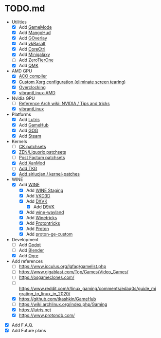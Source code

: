 # TODO.md

- Utilities
	- [x] Add [GameMode](https://github.com/FeralInteractive/gamemode)
	- [x] Add [MangoHud](https://github.com/flightlessmango/MangoHud)
	- [x] Add [GOverlay](https://github.com/benjamimgois/goverlay)
	- [x] Add [vkBasalt](https://github.com/DadSchoorse/vkBasalt)
	- [x] Add [CoreCtrl](https://gitlab.com/corectrl/corectrl)
	- [x] Add [Minigalaxy](https://github.com/sharkwouter/minigalaxy)
	- [ ] Add [ZeroTierOne](https://github.com/zerotier/ZeroTierOne)
	- [x] Add [QMK](https://github.com/qmk/qmk_firmware)
- AMD GPU
	- [x] [ACO compiler](https://wiki.archlinux.org/index.php/AMDGPU#ACO_compiler)
	- [x] [Custom Xorg configuration (eliminate screen tearing)](https://wiki.archlinux.org/index.php/AMDGPU#Xorg_configuration)
	- [x] [Overclocking](https://wiki.archlinux.org/index.php/AMDGPU#Overclocking)
	- [x] [vibrantLinux-AMD](https://github.com/Scrumplex/vibrantLinux-AMD)
- Nvidia GPU
	- [ ] [Reference Arch wiki: NVIDIA / Tips and tricks](https://wiki.archlinux.org/index.php/NVIDIA/Tips_and_tricks)
	- [x] [vibrantLinux](https://github.com/zee-mzha/vibrantLinux)
- Platforms
	- [x] Add [Lutris](https://lutris.net/)
	- [x] Add [GameHub](https://github.com/tkashkin/GameHub)
	- [x] Add [GOG](https://www.gog.com/)
	- [x] Add [Steam](https://store.steampowered.com/)
- Kernels
	- [ ] [CK patchsets](http://ck.kolivas.org/)
	- [x] [ZEN/Liquorix patchsets](https://github.com/zen-kernel/zen-kernel)
	- [ ] [Post Factum patchsets](https://gitlab.com/post-factum/pf-kernel)
	- [x] [Add XanMod](https://xanmod.org/)
	- [ ] [Add TKG](https://github.com/Frogging-Family/wine-tkg-git)
	- [x] [Add sirlucjan / kernel-patches](https://github.com/sirlucjan/kernel-patches)
- WINE
	- [x] Add [WINE](https://www.winehq.org/)
		- [x] Add [WINE Staging](https://wiki.winehq.org/Wine-Staging)
		- [x] Add [VKD3D](https://github.com/d3d12/vkd3d)
		- [x] Add [DXVK](https://github.com/doitsujin/dxvk)
			- [x] Add [D9VK](https://github.com/Joshua-Ashton/d9vk)
		- [x] Add [wine-wayland](https://github.com/varmd/wine-wayland)
		- [x] Add [Winetricks](https://wiki.winehq.org/Winetricks)
		- [x] Add [Protontricks](https://github.com/Matoking/protontricks)
		- [x] Add [Proton](https://github.com/ValveSoftware/Proton)
		- [x] Add [proton-ge-custom](https://github.com/GloriousEggroll/proton-ge-custom)
- Development
	- [ ] Add [Godot](https://godotengine.org/)
	- [ ] Add [Blender](https://www.blender.org/)
	- [x] Add [Ogre](https://www.ogre3d.org/)
- Add references
	- [ ] https://www.icculus.org/lgfaq/gamelist.php
	- [ ] https://www.gigablast.com/Top/Games/Video_Games/
	- [ ] https://osgameclones.com/
	- [ ] https://www.reddit.com/r/linux_gaming/comments/edaq0s/guide_migrating_to_linux_in_2020/
	- [x] https://github.com/tkashkin/GameHub
	- [ ] https://wiki.archlinux.org/index.php/Gaming
	- [x] https://lutris.net
	- [x] https://www.protondb.com/
- [x] Add F.A.Q.
- [x] Add Future plans
